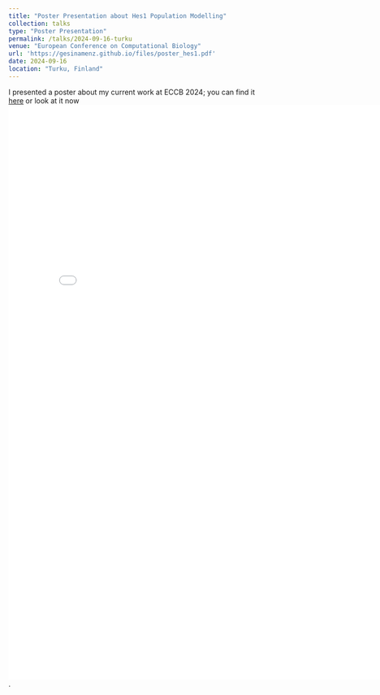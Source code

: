```yaml
---
title: "Poster Presentation about Hes1 Population Modelling"
collection: talks
type: "Poster Presentation"
permalink: /talks/2024-09-16-turku
venue: "European Conference on Computational Biology"
url: 'https://gesinamenz.github.io/files/poster_hes1.pdf'
date: 2024-09-16
location: "Turku, Finland"
---
```


I presented a poster about my current work at ECCB 2024; you can find it [here](https://gesinamenz.github.io/files/poster_hes1.pdf) or look at it now <br/><embed src='/files/poster_hes1.pdf' width="800px" height="1131px">.
